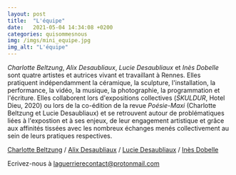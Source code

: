 ```yaml
---
layout: post
title:  "L'équipe"
date:   2021-05-04 14:34:08 +0200
categories: quisommesnous
img: /imgs/mini_equipe.jpg
img_alt: "L'équipe"
---
```

*Charlotte Beltzung*, *Alix Desaubliaux*, *Lucie Desaubliaux* et *Inès Dobelle* sont quatre artistes et autrices vivant et travaillant à Rennes. Elles pratiquent indépendamment la céramique, la sculpture, l'installation, la performance, la vidéo, la musique, la photographie, la programmation et l'écriture. Elles collaborent lors d'expositions collectives (*SKULDUR*, Hotel Dieu, 2020) ou lors de la co-édition de la revue *Poésie-Maxi* (Charlotte Beltzung et Lucie Desaubliaux) et se retrouvent autour de problématiques liées à l'expostion et à ses enjeux, de leur engagement artistique et grâce aux affinités tissées avec les nombreux échanges menés collectivement au sein de leurs pratiques respectives. 

[Charlotte Beltzung](https://charlottebeltzung.com/) /
[Alix Desaubliaux](http://alixdesaubliaux.fr) /
[Lucie Desaubliaux](http://luciedesaubliaux.fr/) /
[Inès Dobelle](http://www.inesdobelle.com/fadein.html)

Ecrivez-nous à [laguerrierecontact@protonmail.com](laguerrierecontact@protonmail.com)

